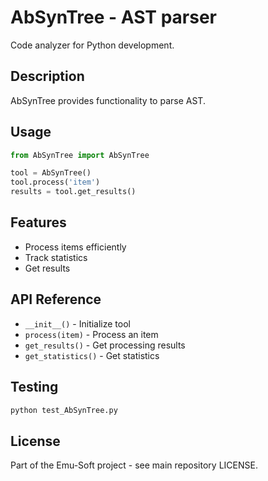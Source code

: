# AbSynTree - AST parser

Code analyzer for Python development.

## Description

AbSynTree provides functionality to parse AST.

## Usage

```python
from AbSynTree import AbSynTree

tool = AbSynTree()
tool.process('item')
results = tool.get_results()
```

## Features

- Process items efficiently
- Track statistics
- Get results

## API Reference

- `__init__()` - Initialize tool
- `process(item)` - Process an item
- `get_results()` - Get processing results
- `get_statistics()` - Get statistics

## Testing

```bash
python test_AbSynTree.py
```

## License

Part of the Emu-Soft project - see main repository LICENSE.
